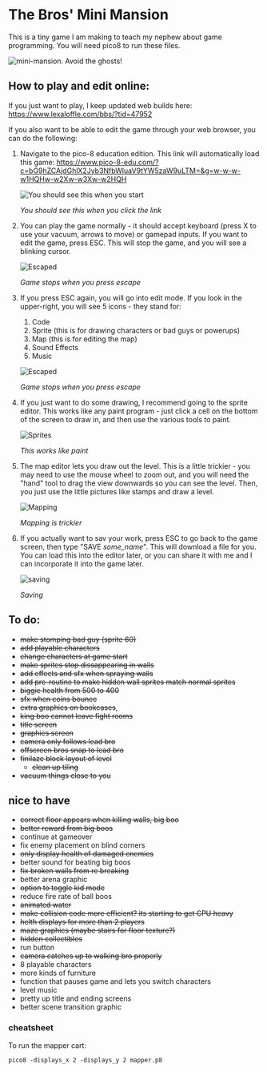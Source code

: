 # The Bros' Mini Mansion

This is a tiny game I am making to teach my nephew about game programming. You will need pico8 to run these files. 

![mini-mansion. Avoid the ghosts!](luigimario_1.gif)

## How to play and edit online:

If you just want to play, I keep updated web builds here: https://www.lexaloffle.com/bbs/?tid=47952

If you also want to be able to edit the game through your web browser, you can do the following:

1. Navigate to the pico-8 education edition. This link will automatically load this game: https://www.pico-8-edu.com/?c=bG9hZCAjdGhlX2Jyb3NfbWluaV9tYW5zaW9uLTM=&g=w-w-w-w1HQHw-w2Xw-w3Xw-w2HQH

    ![You should see this when you start](pictures/the%20bros%20mini%20mansion_0.png)

    *You should see this when you click the link*

2. You can play the game normally - it should accept keyboard (press X to use your vacuum, arrows to move) or gamepad inputs. If you want to edit the game, press ESC. This will stop the game, and you will see a blinking cursor.

    ![Escaped](pictures/the%20bros%20mini%20mansion_1.png)

    *Game stops when you press escape*

3. If you press ESC again, you will go into edit mode. If you look in the upper-right, you will see 5 icons - they stand for:
    1. Code
    2. Sprite (this is for drawing characters or bad guys or powerups)
    3. Map (this is for editing the map)
    4. Sound Effects
    5. Music

    ![Escaped](pictures/the%20bros%20mini%20mansion_2.png)

    *Game stops when you press escape*

4. If you just want to do some drawing, I recommend going to the sprite editor. This works like any paint program - just click a cell on the bottom of the screen to draw in, and then use the various tools to paint.

    ![Sprites](pictures/the%20bros%20mini%20mansion_4.png)

    *This works like paint*

5. The map editor lets you draw out the level. This is a little trickier - you may need to use the mouse wheel to zoom out, and you will need the "hand" tool to drag the view downwards so you can see the level. Then, you just use the little pictures like stamps and draw a level.

    ![Mapping](pictures/the%20bros%20mini%20mansion_5.png)

    *Mapping is trickier*

6. If you actually want to sav your work, press ESC to go back to the game screen, then type "SAVE *some_name*". This will download a file for you. You can load this into the editor later, or you can share it with me and I can incorporate it into the game later.

    ![saving](pictures\web_interface.png)

    *Saving*



## To do:
- ~~make stomping bad guy (sprite 60)~~
- ~~add playable characters~~
- ~~change characters at game start~~
- ~~make sprites stop dissappearing in walls~~
- ~~add effects and sfx when spraying walls~~
- ~~add pre-routine to make hidden wall sprites match normal sprites~~
- ~~biggie health from 500 to 400~~
- ~~sfx when coins bounce~~
- ~~extra graphics on bookcases~~, 
- ~~king boo cannot leave fight rooms~~
- ~~title screen~~
- ~~graphics screen~~
- ~~camera only follows lead bro~~
- ~~offscreen bros snap to lead bro~~
- ~~finilaze block layout of level~~
    - ~~clean up tiling~~
- ~~vacuum things close to you~~

## nice to have
- ~~correct floor appears when killing walls, big boo~~
- ~~better reward from big boos~~
- continue at gameover
- fix enemy placement on blind corners
- ~~only display health of damaged enemies~~
- better sound for beating big boos
- ~~fix broken walls from re breaking~~
- better arena graphic
- ~~option to toggle kid mode~~
- reduce fire rate of ball boos
- ~~animated water~~
- ~~make collision code more efficient? its starting to get CPU heavy~~
- ~~helth displays for more than 2 players~~
- ~~maze graphics (maybe stairs for floor texture?)~~
- ~~hidden collectibles~~
- run button
- ~~camera catches up to walking bro properly~~
- 8 playable characters
- more kinds of furniture 
- function that pauses game and lets you switch characters
- level music
- pretty up title and ending screens
- better scene transition graphic




### cheatsheet
To run the mapper cart:
```
pico8 -displays_x 2 -displays_y 2 mapper.p8
```
